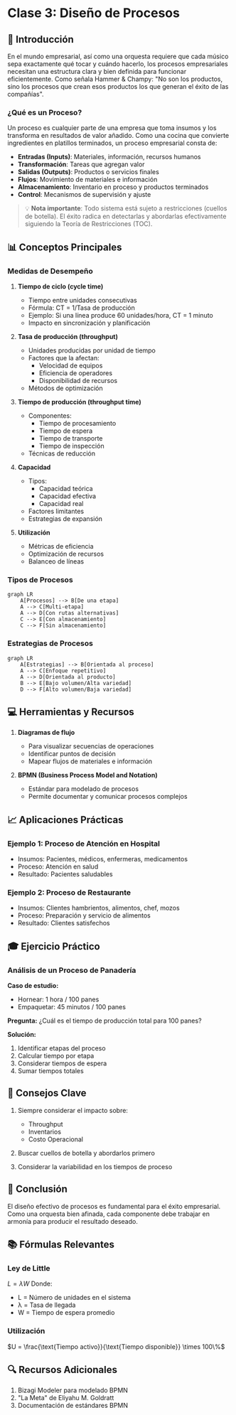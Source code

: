 # Clase 3: Diseño de Procesos

## 🎯 Introducción

En el mundo empresarial, así como una orquesta requiere que cada músico sepa exactamente qué tocar y cuándo hacerlo, los procesos empresariales necesitan una estructura clara y bien definida para funcionar eficientemente. Como señala Hammer & Champy: "No son los productos, sino los procesos que crean esos productos los que generan el éxito de las compañías".

### ¿Qué es un Proceso?

Un proceso es cualquier parte de una empresa que toma insumos y los transforma en resultados de valor añadido. Como una cocina que convierte ingredientes en platillos terminados, un proceso empresarial consta de:

- **Entradas (Inputs)**: Materiales, información, recursos humanos
- **Transformación**: Tareas que agregan valor
- **Salidas (Outputs)**: Productos o servicios finales
- **Flujos**: Movimiento de materiales e información
- **Almacenamiento**: Inventario en proceso y productos terminados
- **Control**: Mecanismos de supervisión y ajuste

> 💡 **Nota importante**: Todo sistema está sujeto a restricciones (cuellos de botella). El éxito radica en detectarlas y abordarlas efectivamente siguiendo la Teoría de Restricciones (TOC).

## 📊 Conceptos Principales

### Medidas de Desempeño

1. **Tiempo de ciclo (cycle time)**

   - Tiempo entre unidades consecutivas
   - Fórmula: CT = 1/Tasa de producción
   - Ejemplo: Si una línea produce 60 unidades/hora, CT = 1 minuto
   - Impacto en sincronización y planificación

2. **Tasa de producción (throughput)**

   - Unidades producidas por unidad de tiempo
   - Factores que la afectan:
     - Velocidad de equipos
     - Eficiencia de operadores
     - Disponibilidad de recursos
   - Métodos de optimización

3. **Tiempo de producción (throughput time)**

   - Componentes:
     - Tiempo de procesamiento
     - Tiempo de espera
     - Tiempo de transporte
     - Tiempo de inspección
   - Técnicas de reducción

4. **Capacidad**

   - Tipos:
     - Capacidad teórica
     - Capacidad efectiva
     - Capacidad real
   - Factores limitantes
   - Estrategias de expansión

5. **Utilización**
   - Métricas de eficiencia
   - Optimización de recursos
   - Balanceo de líneas

### Tipos de Procesos

```mermaid
graph LR
    A[Procesos] --> B[De una etapa]
    A --> C[Multi-etapa]
    A --> D[Con rutas alternativas]
    C --> E[Con almacenamiento]
    C --> F[Sin almacenamiento]
```

### Estrategias de Procesos

```mermaid
graph LR
    A[Estrategias] --> B[Orientada al proceso]
    A --> C[Enfoque repetitivo]
    A --> D[Orientada al producto]
    B --> E[Bajo volumen/Alta variedad]
    D --> F[Alto volumen/Baja variedad]
```

## 💻 Herramientas y Recursos

1. **Diagramas de flujo**

   - Para visualizar secuencias de operaciones
   - Identificar puntos de decisión
   - Mapear flujos de materiales e información

2. **BPMN (Business Process Model and Notation)**
   - Estándar para modelado de procesos
   - Permite documentar y comunicar procesos complejos

## 📈 Aplicaciones Prácticas

### Ejemplo 1: Proceso de Atención en Hospital

- Insumos: Pacientes, médicos, enfermeras, medicamentos
- Proceso: Atención en salud
- Resultado: Pacientes saludables

### Ejemplo 2: Proceso de Restaurante

- Insumos: Clientes hambrientos, alimentos, chef, mozos
- Proceso: Preparación y servicio de alimentos
- Resultado: Clientes satisfechos

## 🎓 Ejercicio Práctico

### Análisis de un Proceso de Panadería

**Caso de estudio:**

- Hornear: 1 hora / 100 panes
- Empaquetar: 45 minutos / 100 panes

**Pregunta:** ¿Cuál es el tiempo de producción total para 100 panes?

**Solución:**

1. Identificar etapas del proceso
2. Calcular tiempo por etapa
3. Considerar tiempos de espera
4. Sumar tiempos totales

## 🔑 Consejos Clave

1. Siempre considerar el impacto sobre:

   - Throughput
   - Inventarios
   - Costo Operacional

2. Buscar cuellos de botella y abordarlos primero

3. Considerar la variabilidad en los tiempos de proceso

## 📝 Conclusión

El diseño efectivo de procesos es fundamental para el éxito empresarial. Como una orquesta bien afinada, cada componente debe trabajar en armonía para producir el resultado deseado.

## 📚 Fórmulas Relevantes

### Ley de Little

$L = λW$
Donde:

- L = Número de unidades en el sistema
- λ = Tasa de llegada
- W = Tiempo de espera promedio

### Utilización

$U = \frac{\text{Tiempo activo}}{\text{Tiempo disponible}} \times 100\%$

## 🔍 Recursos Adicionales

1. Bizagi Modeler para modelado BPMN
2. "La Meta" de Eliyahu M. Goldratt
3. Documentación de estándares BPMN
